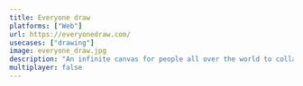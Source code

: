 ```yaml
---
title: Everyone draw
platforms: ["Web"]
url: https://everyonedraw.com/
usecases: ["drawing"]
image: everyone_draw.jpg
description: "An infinite canvas for people all over the world to collaborate on pixel art. Sixteen colors, endless possibilities."
multiplayer: false
---
```

